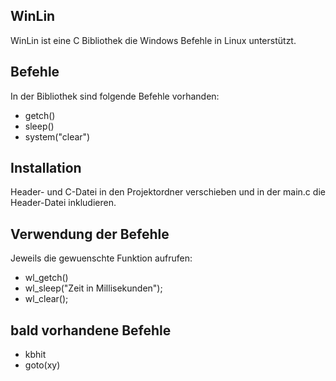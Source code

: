 ## WinLin

WinLin ist eine C Bibliothek die Windows Befehle in Linux unterstützt.

## Befehle

In der Bibliothek sind folgende Befehle vorhanden:

* getch()
* sleep()
* system("clear")

## Installation

Header- und C-Datei in den Projektordner verschieben und in der main.c die Header-Datei inkludieren.

## Verwendung der Befehle

Jeweils die gewuenschte Funktion aufrufen:

* wl_getch()
* wl_sleep("Zeit in Millisekunden");
* wl_clear();

## bald vorhandene Befehle

* kbhit
* goto(xy)
